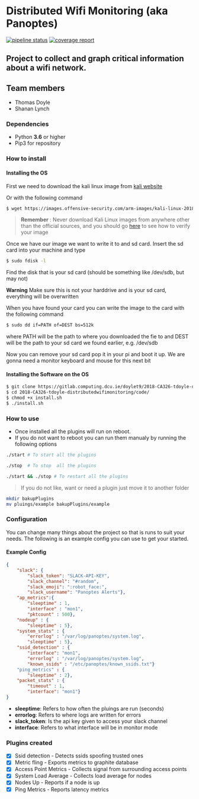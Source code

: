 # Distributed Wifi Monitoring (aka Panoptes)

[![pipeline status](https://gitlab.computing.dcu.ie/doylet9/2018-CA326-tdoyle-distributedwifimonitoring/badges/master/pipeline.svg)](https://gitlab.computing.dcu.ie/doylet9/2018-CA326-tdoyle-distributedwifimonitoring/commits/master) [![coverage report](https://gitlab.computing.dcu.ie/doylet9/2018-CA326-tdoyle-distributedwifimonitoring/badges/master/coverage.svg)](https://gitlab.computing.dcu.ie/doylet9/2018-CA326-tdoyle-distributedwifimonitoring/commits/master)

## Project to collect and graph critical information about a wifi network.

## Team members

* Thomas Doyle
* Shanan Lynch

### Dependencies

* Python **3.6** or higher
* Pip3 for repository

### How to install

#### Installing the OS

First we need to download the kali linux image from [kali website](https://www.offensive-security.com/kali-linux-arm-images/#1493408272250-e17e9049-9ce8)

Or with the following command 

```bash
$ wget https://images.offensive-security.com/arm-images/kali-linux-2018.1a-rpi3-nexmon.img.xz
```

> **Remember** : Never download Kali Linux images from anywhere other than the official sources, and you should go [here](https://docs.kali.org/kali-on-arm/install-kali-linux-arm-raspberry-pi) to see how to verify your image 

Once we have our image we want to write it to and sd card. Insert the sd card into your machine and type

```bash
$ sudo fdisk -l
```

Find the disk that is your sd card (should be something like /dev/sdb, but may not) 

**Warning** Make sure this is not your harddrive and is your sd card, everything will be overwritten

When you have found your card you can write the image to the card with the following command

```bash
$ sudo dd if=PATH of=DEST bs=512k
```

where PATH will be the path to where you downloaded the fie to
and DEST will be the path to your sd card we found earlier, e.g. /dev/sdb

Now you can remove your sd card pop it in your pi and boot it up. We are gonna need a monitor keyboard and mouse for this next bit

#### Installing the Software on the OS

```bash
$ git clone https://gitlab.computing.dcu.ie/doylet9/2018-CA326-tdoyle-distributedwifimonitoring.git
$ cd 2018-CA326-tdoyle-distributedwifimonitoring/code/
$ chmod +x install.sh
$ ./install.sh
```

### How to use

* Once installed all the plugins will run on reboot. 
* If you do not want to reboot you can run them manualy by running the following options

```bash
./start # To start all the plugins

./stop  # To stop  all the plugins

./start && ./stop # To restart all the plugins
``` 

> If you do not like, want or need a plugin just move it to another folder

```bash
mkdir bakupPlugins
mv pluings/example bakupPlugins/example
```

### Configuration

You can change many things about the project so that is runs to suit your needs. The following is an example config you can use to get your started.

#### Example Config

```json
{
    "slack": {
        "slack_token": "SLACK-API-KEY",
        "slack_channel": "#random",
        "slack_emoji": ":robot_face:",
        "slack_username": "Panoptes Alerts"},
    "ap_metrics":{
        "sleeptime" : 1,
        "interface" : "mon1",
        "pktcount" : 500},
    "nodeup" : {
        "sleeptime" : 5},
    "system_stats" : {
        "errorlog" : "/var/log/panoptes/system.log",
        "sleeptime" : 5},
    "ssid_detection" : {
        "interface": "mon1",
        "errorlog" : "/var/log/panoptes/system.log",
        "known_ssids" : "/etc/panoptes/known_ssids.txt"}
    "ping_metrics" : {
        "sleeptime" : 2},
    "packet_stats" : {
        "timeout" : 1,
        "interface": "mon1"}
}
```

* **sleeptime**: Refers to how often the pluings are run (seconds)
* **errorlog**: Refers to where logs are written for errors
* **slack_token**: Is the api key given to access your slack channel
* **interface**: Refers to what interface will be in monitor mode

### Plugins created

* [X] Ssid detection        - Detects ssids spoofing trusted ones
* [X] Metric fling          - Exports metrics to graphite database
* [X] Access Point Metrics  - Collects signal from surrounding access points
* [X] System Load Average   - Collects load average for nodes
* [X] Nodes Up              - Reports if a node is up
* [X] Ping Metrics          - Reports latency metrics
